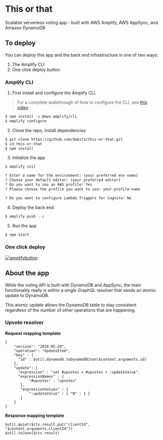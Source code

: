 # This or that

Scalable serverless voting app - built with AWS Amplify, AWS AppSync, and Amazon DynamoDB

## To deploy

You can deploy this app and the back end infrastructure in one of two ways:

1. The Amplify CLI
2. One click deploy button

### Amplify CLI

1. First install and configure the Amplify CLI.

> For a complete walkthrough of how to configure the CLI, see [this video](https://www.youtube.com/watch?v=fWbM5DLh25U)

```sh
$ npm install -g @aws-amplify/cli
$ amplify configure
```

2. Clone the repo, install dependencies

```sh
$ git clone https://github.com/dabit3/this-or-that.git
$ cd this-or-that
$ npm install
```

3. Initialize the app

```sh
$ amplify init

? Enter a name for the environment: (your preferred env name)
? Choose your default editor: (your preferred editor)
? Do you want to use an AWS profile? Yes
? Please choose the profile you want to use: your-profile-name

? Do you want to configure Lambda Triggers for Cognito? No
```

4. Deploy the back end

```sh
$ amplify push --y
```

5. Run the app

```sh
$ npm start
```

### One click deploy

[![amplifybutton](https://oneclick.amplifyapp.com/button.svg)](https://console.aws.amazon.com/amplify/home#/deploy?repo=https://github.com/dabit3/this-or-that)

## About the app

While the voting API is built with DynamoDB and AppSync, the main functionality really is within a single GraphQL resolver that sends an atomic update to DynamoDB.

This atomic update allows the DynamoDB table to stay consistent regardless of the number of other operations that are happening.

### Upvote resolver

__Request mapping template__

```vtl
{
    "version": "2018-05-29",
    "operation": "UpdateItem",
    "key" : {
      "id" : $util.dynamodb.toDynamoDBJson($context.arguments.id)
    },
    "update": {
      "expression" : "set #upvotes = #upvotes + :updateValue",
      "expressionNames" : {
           "#upvotes" : "upvotes"
       },
       "expressionValues" : {
           ":updateValue" : { "N" : 1 }
       }
    }
}
```

__Response mapping template__

```vtl
$util.quiet($ctx.result.put("clientId", "$context.arguments.clientId"))
$util.toJson($ctx.result)
```
